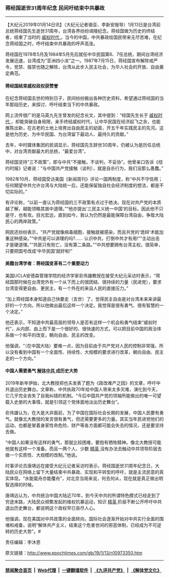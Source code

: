 ### 蒋经国逝世31周年纪念 民间吁结束中共暴政
------------------------

<p>
 【大纪元2019年01月14日讯】（大纪元记者骆亚、李新安报导）1月13日是台湾前总统蒋经国先生逝世31周年，台湾各界纷纷谒陵纪念。蒋经国做为历史的终结者，结束了当时的
 <a href="http://www.epochtimes.com/gb/tag/%E5%A8%81%E6%9D%83%E6%97%B6%E4%BB%A3.html">
  威权时代
 </a>
 。当今的中国，中共暴政给国民带来无尽苦难，在纪念蒋经国之时，呼吁结束中共暴政的呼声高涨。
</p>
<p>
 蒋经国在1978年5月及1984年5月先后就任中华民国第6、7任总统，期间台湾经济发展迅速，台湾成为“亚洲四小龙”之一。1987年7月15日，蒋经国宣布解除戒严令，党禁、报禁也随之解除，台湾从此步入民主社会，为华人社会的开放、自由奠定典范。
</p>
<h4>
 蒋经国结束威权政权获赞誉
</h4>
<p>
 在纪念蒋经国去世的特别日子，民间纷纷搬出各种历史资料，希望通过蒋经国的当年那段历史，来探讨、呼吁结束当下的中共暴政。
</p>
<p>
 网上流传很广的是马英九先生曾发的纪念长文，其中提到：“经国先生长于
 <a href="http://www.epochtimes.com/gb/tag/%E5%A8%81%E6%9D%83%E6%97%B6%E4%BB%A3.html">
  威权时代
 </a>
 ，却能突破自身局限，亲手终结威权时代，让中华民国在经济起飞之余，也能推陈出新，在古老的土地上培育出自由民主的幼苗，开五千年实践民主的先河。这是他为历史、为中华民国、为台湾留下最动人、最持久的贡献。”
</p>
<p>
 去年，中时媒体集团的民调显示，蒋经国先生辞世30周年，仍被认为是历任总统中，对台湾贡献最大的总统，“最爱台湾”。
</p>
<p>
 蒋经国坚持“三不政策”，即与中共“不接触，不谈判，不妥协”。他曾亲口告诉《纽约时报》记者说：“与中国共产党接触（谈判），就是自杀行为，我们没那么愚蠢。”
</p>
<p>
 1982年10月，蒋经国受访美国《新闻周刊》评论一国两制度，称“中共不守信用；任何期望中共允许台湾与大陆统一后，还能保留独自社会经济制度的想法，都是不切实际的。”
</p>
<p>
 有评论称，“以前一直认为蒋经国的三不政策有点过于绝决。现在对共产党的本质越了解，越能领略其崮中道理。”“他亦提出‘三民主义统一中国’的目标。因此他不只是守，也有攻。目光宏远，直到如今，我认为仍然是最能保障台湾自由，争取大陆民心的两岸政策。”
</p>
<p>
 网民还纷纷表示，“共产党就像病毒细胞，接触就被感染，而且共党的‘诡辩’术能加重这种感染。”“中共是可以讲理的吗?…… 认识中共，打倒中共才有用!”“主动出击才是硬道理。”“共匪只有败亡，没有第二条路。”“中共想要拥有台湾主权，很简单，只要把国号改成‘中华民国’就好啦!”
</p>
<h4>
 美籍台湾学者：蒋经国变革有二个重要动力
</h4>
<p>
 美国UCLA安德森管理学院的经济学家俞伟雄教授在接受大纪元采访时表示，“蒋经国那时候在台湾党外有一个从下而上的很团结、很持续的力量（民进党），要求台湾变得更自由、更民主，有一个外在的来自人民的直接压力。”
</p>
<p>
 “加上蒋经国本身知道自己快要走（去世）了，觉得民主自由是对台湾未来来讲最好的一个方向，所以他做出最后这样一个决定。我觉得是很有勇气、很有智慧的一个决定。”
</p>
<p>
 他还表示，不知道中共最高层的领导人是否有这样一个机会和勇气结束“威权时代”，从内部、由上而下是一个很好的、很快速的方式，可以把目前中国的政治体系做一个和平的改变，朝向自由、民主的改变。
</p>
<p>
 他强调，“（在中国大陆）要难一点，因为目前由于共产党对人民的控制非常强，所以没有看到中国有一个全面性、持续性、大规模的要求进行改革，朝向自由、民主走的一个方向。”
</p>
<h4>
 中国人需要勇气
 <a href="http://www.epochtimes.com/gb/tag/%E8%A7%A3%E4%BD%93%E4%B8%AD%E5%85%B1.html">
  解体中共
 </a>
 成历史大势
</h4>
<p>
 2019年新年伊始，北大教授郑也夫发表了题为《政改难产之因》的文章，呼吁中共退出历史舞台。文章称，中共执政70年给中国人带来太多灾难，演化到今天，它几乎完全丧失了自我纠错的机制。“今后中国共产党的领袖所能做出的唯一可望载入史册的大事情，就是引领这个党体面地淡出历史舞台”。
</p>
<p>
 俞伟雄认为，在大是大非面前，为了中国在国际社会长期的发展，中国人民要有勇气。就像北大教授的发言很有勇气，但还需要更多的力量。其实当年民进党他们的运动，也都是冒着身家性命危险、财产等各方面都可能会失去的情况，还是要坚持去做。
</p>
<p>
 “中国人如果没有这样的勇气，那就比较困难，要抱有牺牲精神。像北大教授可能他就有这样一个准备。而且一两个人、少数
 <a href="http://www.epochtimes.com/gb/tag/%E7%B2%BE%E8%8B%B1.html">
  精英
 </a>
 没有办法去触动中共领导阶层去做一个实质性、大规模的改制。”他说。
</p>
<p>
 时事评论员唐靖远在接受大纪元记者采访时表示，蒋经国逝世31周年纪念日，大陆民众在网络上留下大量结束中共暴政、实现和平转型的呼吁，就是主流民意的真实体现。“水能载舟亦能覆舟”，对北京当局来说，何去何从，现在就是真正做出明智选择的时候。
</p>
<p>
 唐靖远认为，中共统治中国大陆近70年，到今天中共的所谓特色模式已经走到了穷途末路，大陆民众频繁发起的维权抗暴运动，知识
 <a href="http://www.epochtimes.com/gb/tag/%E7%B2%BE%E8%8B%B1.html">
  精英
 </a>
 阶层不断公开呼吁中共退出历史舞台，都说明这个政权早已丧尽人心。
</p>
<p>
 他强调，现在美国对中共政策的全面转向，国际社会逐渐开始对中共实行全面的围堵和戒备，说明“解体共产主义，结束这个危害世间的邪恶体制，已经成为不可逆转的历史大势”。#
</p>
<p>
 责任编辑：李沐恩
</p>

原文链接：http://www.epochtimes.com/gb/19/1/13/n10973350.htm


------------------------
#### [禁闻聚合首页](https://github.com/gfw-breaker/banned-news/blob/master/README.md) &nbsp;|&nbsp; [Web代理](https://github.com/gfw-breaker/open-proxy/blob/master/README.md) &nbsp;|&nbsp; [一键翻墙软件](https://github.com/gfw-breaker/nogfw/blob/master/README.md) &nbsp;|&nbsp; [《九评共产党》](https://github.com/gfw-breaker/9ping.md/blob/master/README.md#九评之一评共产党是什么) &nbsp;|&nbsp; [《解体党文化》](https://github.com/gfw-breaker/jtdwh.md/blob/master/README.md#绪论)